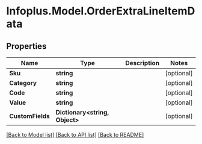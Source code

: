 # Infoplus.Model.OrderExtraLineItemData
## Properties

Name | Type | Description | Notes
------------ | ------------- | ------------- | -------------
**Sku** | **string** |  | [optional] 
**Category** | **string** |  | [optional] 
**Code** | **string** |  | [optional] 
**Value** | **string** |  | [optional] 
**CustomFields** | **Dictionary&lt;string, Object&gt;** |  | [optional] 

[[Back to Model list]](../README.md#documentation-for-models) [[Back to API list]](../README.md#documentation-for-api-endpoints) [[Back to README]](../README.md)


